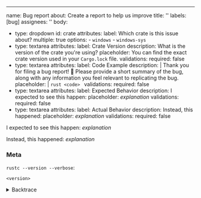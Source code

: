 ---
name: Bug report
about: Create a report to help us improve
title: ''
labels: [bug]
assignees: ''
body:
  - type: dropdown
    id: crate
    attributes:
      label: Which crate is this issue about?
      multiple: true
      options:
        - `windows`
        - `windows-sys`
  - type: textarea
    attributes:
      label: Crate Version
      description: What is the version of the crate you're using?
      placeholder: You can find the exact crate version used in your `Cargo.lock` file.
    validations:
      required: false
  - type: textarea
    attributes:
      label: Code Example
      description: |
        Thank you for filing a bug report! 🐛 Please provide a short summary of the
        bug, along with any information you feel relevant to replicating the bug.
      placeholder: |
        ```rust
        <code>
        ```
    validations:
      required: false
  - type: textarea
    attributes:
      label: Expected Behavior
      description: I expected to see this happen:
      placeholder: *explanation*
    validations:
      required: false
  - type: textarea
    attributes:
      label: Actual Behavior
      description: Instead, this happened:
      placeholder: *explanation*
    validations:
      required: false

I expected to see this happen: *explanation*

Instead, this happened: *explanation*

### Meta
<!--
If you're using the stable version of the compiler, you should also check if the
bug also exists in the beta or nightly versions.
-->

`rustc --version --verbose`:
```
<version>
```

<!--
Include a backtrace in the code block by setting `RUST_BACKTRACE=1` in your
environment. E.g. `RUST_BACKTRACE=1 cargo build`.
-->
<details><summary>Backtrace</summary>
<p>

```
<backtrace>
```

</p>
</details>
